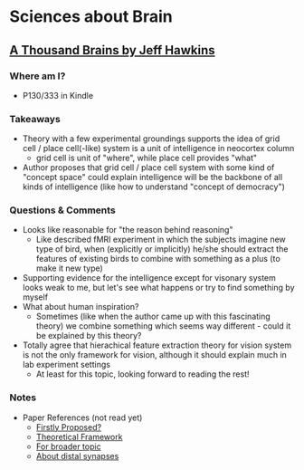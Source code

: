 # Sciences about Brain
## [A Thousand Brains by Jeff Hawkins](https://numenta.com/a-thousand-brains-by-jeff-hawkins)
### Where am I?
- P130/333 in Kindle
### Takeaways
- Theory with a few experimental groundings supports the idea of grid cell / place cell(-like) system is a unit of intelligence in neocortex column
    - grid cell is unit of "where", while place cell provides "what"
- Author proposes that grid cell / place cell system with some kind of "concept space" could explain intelligence will be the backbone of all kinds of intelligence (like how to understand "concept of democracy")
### Questions & Comments
- Looks like reasonable for "the reason behind reasoning"
    - Like described fMRI experiment in which the subjects imagine new type of bird, when (explicitly or implicitly) he/she should extract the features of existing birds to combine with something as a plus (to make it new type)
- Supporting evidence for the intelligence except for visonary system looks weak to me, but let's see what happens or try to find something by myself
- What about human inspiration?
    - Sometimes (like when the author came up with this fascinating theory) we combine something which seems way different - could it be explained by this theory?
- Totally agree that hierachical feature extraction theory for vision system is not the only framework for vision, although it should explain much in lab experiment settings
    - At least for this topic, looking forward to reading the rest!
### Notes
- Paper References (not read yet)
    - [Firstly Proposed?](https://www.frontiersin.org/articles/10.3389/fncir.2019.00022/full)
    - [Theoretical Framework](https://www.frontiersin.org/articles/10.3389/fncir.2018.00121/full#:~:text=10.3389%2Ffncir.2018.00121-,A%20Framework%20for%20Intelligence%20and%20Cortical%20Function,Grid%20Cells%20in%20the%20Neocortex&text=How%20the%20neocortex%20works%20is,an%20animal%20in%20its%20environment.)
    - [For broader topic](https://www.frontiersin.org/articles/10.3389/fncir.2017.00081/full#:~:text=Neocortical%20regions%20are%20organized%20into,connections%20suggesting%20interactions%20between%20columns.)
    - [About distal synapses](https://www.frontiersin.org/articles/10.3389/fncir.2016.00023/full)
